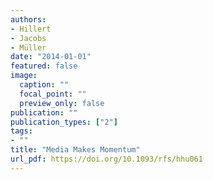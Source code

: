```yaml
---
authors:
- Hillert
- Jacobs
- Müller
date: "2014-01-01"
featured: false
image:
  caption: ""
  focal_point: ""
  preview_only: false
publication: ""
publication_types: ["2"]
tags:
- ""
title: "Media Makes Momentum"
url_pdf: https://doi.org/10.1093/rfs/hhu061
---
```

